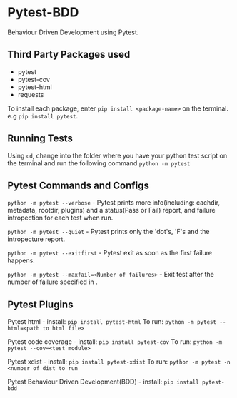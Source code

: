 # Pytest-BDD
Behaviour Driven Development using Pytest.

## Third Party Packages used
 - pytest
 - pytest-cov
 - pytest-html
 - requests

 To install each package, enter ```pip install <package-name>``` on the terminal. e.g ```pip install pytest```.

## Running Tests
Using ```cd```, change into the folder where you have your python test script on the terminal and run the following command.```python -m pytest```

## Pytest Commands and Configs
```python -m pytest --verbose``` - Pytest prints more info(including: cachdir, metadata, rootdir, plugins) and a status(Pass or Fail) report, and failure intropection for each test when run.

```python -m pytest --quiet``` - Pytest prints only the 'dot's, 'F's and the intropecture report.

```python -m pytest --exitfirst``` - Pytest exit as soon as the first failure happens. 

```python -m pytest --maxfail=<Number of failures>``` - Exit test after the number of failure specified in <Number offailures>.

## Pytest Plugins
Pytest html - install: ```pip install pytest-html``` To run: ```python -m pytest --html=<path to html file>```

Pytest code coverage - install: ```pip install pytest-cov``` To run: ```python -m pytest --cov=<test module>```

Pytest xdist - install: ```pip install pytest-xdist``` To run: ```python -m pytest -n <number of dist to run```

Pytest Behaviour Driven Development(BDD) - install: ```pip install pytest-bdd```